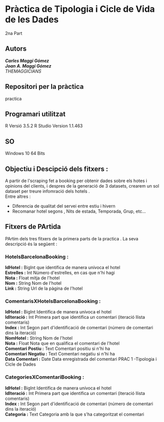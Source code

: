 # Pràctica de Tipologia i Cicle de Vida de les Dades
2na Part
## Autors
***Carles Maggi Gómez***   
***Joan A. Maggi Gómez***  
*THEMAGGICIANS* 
## Repositori per la  pràctica
practica 
## Programari utilitzat
R
Versió 3.5.2
R Studio
Version 1.1.463

## SO
Windows 10 64 Bits

## Objectiu i Descipció dels fitxers :

A partir de l'scraping fet a booking per obtenir dades sobre els hotes i opinions del clients, i despres de la generació de 3 datasets, crearem un sol dataset per treure infomració dels hotels .  
Entre altres :  
- Diferencia de qualitat del servei entre estiu i hivern
- Recomanar hotel segons , Nits de estada, Temporada, Grup, etc...
 
## Fitxers de PArtida

PArtim dels tres fitxers de la primera parts de la practica . La seva descripció és la següent :
### HotelsBarcelonaBooking :

**IdHotel :** BigInt que identifica de manera unívoca el hotel  
**Estrelles :** Int Número d'estrelles, en cas que n'hi hagi    
**Nota :** Float mitja de l'hotel    
**Nom :** String Nom de l'hotel  
**Link :** String Url de la pàgina de l'hotel   

### ComentarisXHotelsBarcelonaBooking :

**IdHotel :** BigInt Identifica de manera unívoca el hotel   
**IdIteració :** Int Primera part que identifica un comentari (iteració llista comentaris)   
**Index :** Int Segon part d'identificació de comentari (número de comentari dins la iteració)   
**NomHotel :** String Nom de l'hotel   
**Nota :** Float Nota que en qualifica el comentari de l'hotel   
**Comentari Postiu :** Text Comentari positiu si n'hi ha   
**Comentari Negatiu :** Text Comentari negatiu si n'hi ha   
**Data Comentari :** Date Data enregistrada del comentari PRAC 1 -Tipologia i Cicle de Dades   

### CategoriesXComentariBooking :

**IdHotel :** BigInt Identifica de manera unívoca el hotel   
**IdIteració :** Int Primera part que identifica un comentari (iteració llista comentaris)   
**Index :** Int Segon part d'identificació de comentari (número de comentari dins la iteració)   
**Categoria :** Text Categoria amb la que s'ha categoritzat el comentari  
